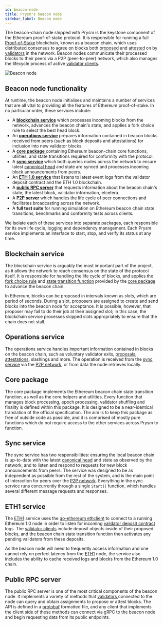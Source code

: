 ```yaml
---
id: beacon-node
title: Prysm's beacon node
sidebar_label: Beacon node
---
```


The beacon-chain node shipped with Prysm is the keystone component of the Ethereum proof-of-stake protocol. It is responsible for running a full [Proof-of-Stake](/docs/terminology#proof-of-stake-pos) blockchain, known as a beacon chain, which uses distributed consensus to agree on blocks both [proposed](/docs/terminology#propose) and [attested](/docs/terminology#attest) on by [validators](/docs/terminology#validator) in the network. Beacon nodes communicate their processed blocks to their peers via a P2P \(peer-to-peer\) network, which also manages the lifecycle process of active [validator clients](/docs/how-prysm-works/prysm-validator-client).

![Beacon node](/img/prysm-beacon-chain.png)

## Beacon node functionality

At runtime, the beacon node initialises and maintains a number of services that are all vital to providing all the features of Ethereum proof-of-stake. In no particular order, these services include:

* A [**blockchain** **service**](#blockchain-service) which processes incoming blocks from the network, advances the beacon chain's state, and applies a fork choice rule to select the best head block.
* An [**operations service**](#operations-service) prepares information contained in beacon blocks received from peers \(such as block deposits and attestations\) for inclusion into new validator blocks.
* A [**core package** ](#core-package) containing Ethereum beacon-chain core functions, utilities, and state transitions required for conformity with the protocol.
* A [**sync service**](#sync-service) which both queries nodes across the network to ensure latest [canonical head](/docs/terminology#canonical-head-block) and state are synced and processes incoming block announcements from peers.
* An [**ETH 1.0 service**](#eth1-service) that listens to latest event logs from the validator deposit contract and the ETH 1.0 blockchain.
* A [**public RPC server**](#public-rpc-server) that requests information about the beacon chain's state, the latest block, validator information, etcetera.
* A [**P2P server**](p2p-networking) which handles the life cycle of peer connections and facilitates broadcasting across the network.
* A **full test suite** for running simulation on Ethereum beacon chain state transitions, benchmarks and conformity tests across clients.

We isolate each of these services into separate packages, each responsible for its own life cycle, logging and dependency management. Each Prysm service implements an interface to start, stop, and verify its status at any time.

## Blockchain service

The blockchain service is arguably the most important part of the project, as it allows the network to reach consensus on the state of the protocol itself. It is responsible for handling the life cycle of blocks, and applies the [fork choice rule](/docs/terminology#fork-choice-rule) and [state transition function](/docs/terminology#state-transition-function) provided by the [core package](#core-package) to advance the beacon chain.

In Ethereum, blocks can be proposed in intervals known as _slots_, which are period of seconds. During a slot, proposers are assigned to create and send blocks into the beacon node for acceptance. It is possible, however, that proposer may fail to do their job at their assigned slot; in this case, the blockchain service processes skipped slots appropriately to ensure that the chain does not stall.

## Operations service

The operations service handles important information contained in blocks on the beacon chain, such as voluntary validator exits, [proposals](/docs/terminology#propose), [attestations](/docs/terminology#attest), slashings and more. The operation is received from the [sync service](#sync-service) via the [P2P network](p2p-networking), or from data the node retrieves locally.

## Core package

The core package implements the Ethereum beacon chain state transition function, as well as the core helpers and utilities. Every function that manages block processing, epoch processing, validator shuffling and finality is defined within this package. It is designed to be a near-identical translation of the official specification. The aim is to keep this package as free of outside code as possible, and it is comprised of mostly pure functions which do not require access to the other services across Prysm to function.

## Sync service

The sync service has two responsibilities: ensuring the local beacon chain is up-to-date with the latest [canonical head](/docs/terminology#canonical-head-block) and state as observed by the network, and to listen and respond to requests for new block announcements from peers. The service was designed to be as independent as possible from the rest of the system, and is the main point of interaction for peers over the [P2P network](p2p-networking). Everything in the sync service runs concurrently through a single `Start()` function, which handles several different message requests and responses.

## ETH1 service

The [ETH1](/docs/terminology#eth1) service uses the [go-ethereum ethclient](https://github.com/ethereum/go-ethereum/tree/master/ethclient) to connect to a running Ethereum 1.0 node in order to listen for incoming [validator deposit contract](validator-deposit-contract) logs. The [validator clients](prysm-validator-client) include deposit objects inside of their proposed blocks, and the beacon chain state transition function then activates any pending validators from these deposits.

As the beacon node will need to frequently access information and one cannot rely on perfect latency from the [ETH1](/docs/terminology#eth1) node, the service also includes the ability to cache received logs and blocks from the Ethereum 1.0 chain.

## Public RPC server

The public RPC server is one of the most critical components of the beacon node. It implements a variety of methods that [validators ](/docs/terminology#validator)connected to the node can query and obtain assignments to propose or attest blocks. The API is defined in a [protobuf](https://developers.google.com/protocol-buffers/) formatted file, and any client that implements the client side of these methods can connect via gRPC to the beacon node and begin requesting data from its public endpoints.
